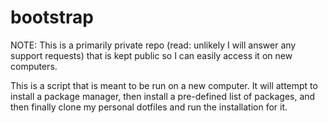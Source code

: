 # bootstrap

NOTE: This is a primarily private repo (read: unlikely I will answer any support requests) that is kept public so I can easily access it on new computers.

This is a script that is meant to be run on a new computer. It will attempt to install a package manager, then install a pre-defined list of packages, and then finally clone my personal dotfiles and run the installation for it.
